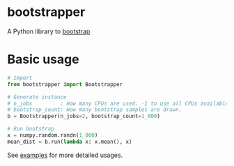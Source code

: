 # bootstrapper
A Python library to [bootstrap](https://en.wikipedia.org/wiki/Bootstrapping_(statistics))

# Basic usage
```python
# Import
from bootstrapper import Bootstrapper

# Generate instance
# n_jobs         : How many CPUs are used. -1 to use all CPUs available.
# bootstrap_count: How many bootstrap samples are drawn.
b = Bootstrapper(n_jobs=2, bootstrap_count=1_000)

# Run bootstrap
x = numpy.random.randn(1_000)
mean_dist = b.run(lambda x: x.mean(), x)
```

See [examples](examples) for more detailed usages.
